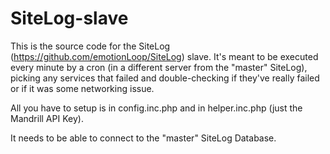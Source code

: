 # SiteLog-slave

This is the source code for the SiteLog (https://github.com/emotionLoop/SiteLog) slave. It's meant to be executed every minute by a cron (in a different server from the "master" SiteLog), picking any services that failed and double-checking if they've really failed or if it was some networking issue.

All you have to setup is in config.inc.php and in helper.inc.php (just the Mandrill API Key).

It needs to be able to connect to the "master" SiteLog Database.
